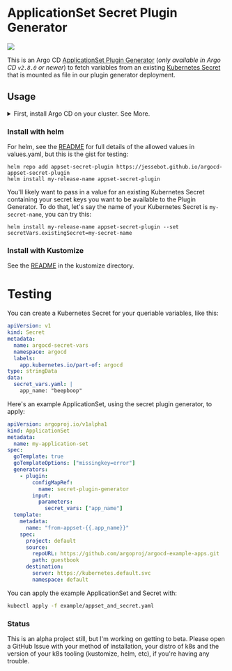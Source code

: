 # ApplicationSet Secret Plugin Generator
<a href="https://github.com/jessebot/argocd-appset-secret-plugin/releases"><img src="https://img.shields.io/github/v/release/jessebot/argocd-appset-secret-plugin?style=plastic&labelColor=blue&color=green&logo=GitHub&logoColor=white"></a>

This is an Argo CD [ApplicationSet Plugin Generator](https://argo-cd.readthedocs.io/en/latest/operator-manual/applicationset/Generators-Plugin/) (_only available in Argo CD `v2.8.0` or newer_) to fetch variables from an existing [Kubernetes Secret](https://kubernetes.io/docs/concepts/configuration/secret/) that is mounted as file in our plugin generator deployment.

## Usage

<details>
  <summary>First, install Argo CD on your cluster. See More.</summary>

  We last tested this with `v2.8.0-rc7` which is the newest at time of writing. Check the [Releases page](https://github.com/argoproj/argo-cd/releases) for the latest version.

</details>

### Install with helm
For helm, see the [README](./charts/argocd-appset-secret-plugin/README.md) for full details of the allowed values in values.yaml, but this is the gist for testing:

```console
helm repo add appset-secret-plugin https://jessebot.github.io/argocd-appset-secret-plugin
helm install my-release-name appset-secret-plugin
```

You'll likely want to pass in a value for an existing Kubernetes Secret containing your secret keys you want to be available to the Plugin Generator. To do that, let's say the name of your Kubernetes Secret is `my-secret-name`, you can try this:

```console
helm install my-release-name appset-secret-plugin --set secretVars.existingSecret=my-secret-name
```

### Install with Kustomize
See the [README](./kustomize/README.md) in the kustomize directory.

# Testing
You can create a Kubernetes Secret for your queriable variables, like this:
```yaml
apiVersion: v1
kind: Secret
metadata:
  name: argocd-secret-vars
  namespace: argocd
  labels:
    app.kubernetes.io/part-of: argocd
type: stringData
data:
  secret_vars.yaml: |
    app_name: "beepboop"
```

Here's an example ApplicationSet, using the secret plugin generator, to apply:
```yaml
apiVersion: argoproj.io/v1alpha1
kind: ApplicationSet
metadata:
  name: my-application-set
spec:
  goTemplate: true
  goTemplateOptions: ["missingkey=error"]
  generators:
    - plugin:
        configMapRef:
          name: secret-plugin-generator
        input:
          parameters:
            secret_vars: ["app_name"]
  template:
    metadata:
      name: "from-appset-{{.app_name}}"
    spec:
      project: default
      source:
        repoURL: https://github.com/argoproj/argocd-example-apps.git
        path: guestbook
      destination:
        server: https://kubernetes.default.svc
        namespace: default
```

You can apply the example ApplicationSet and Secret with:

```bash
kubectl apply -f example/appset_and_secret.yaml
```

### Status
This is an alpha project still, but I'm working on getting to beta. Please open a GitHub Issue with your method of installation, your distro of k8s and the version of your k8s tooling (kustomize, helm, etc), if you're having any trouble.
